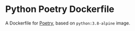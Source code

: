 # Python Poetry Dockerfile

A Dockerfile for [Poetry](https://python-poetry.org), based on `python:3.8-alpine` image.
